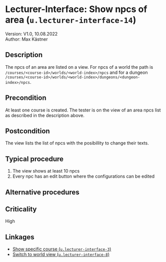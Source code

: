 # Lecturer-Interface: Show npcs of area (`u.lecturer-interface-14`)


Version: V1.0, 10.08.2022 \
Author: Max Kästner

## Description

The npcs of an area are listed on a view. For npcs of a world the path is `/courses/<course-id>/worlds/<world-index>/npcs` and for a dungeon `/courses/<course-id>/worlds/<world-index>/dungeons/<dungeon-index>/npcs`.

## Precondition

At least one course is created. The tester is on the view of an area npcs list as described in the description above.

## Postcondition

The view lists the list of npcs with the posibillity to change their texts.

## Typical procedure

1. The view shows at least 10 npcs
2. Every npc has an edit button where the configurations can be edited

## Alternative procedures


## Criticality

High

## Linkages

- [Show specific course (`u.lecturer-interface-3`)](u-lecturer-interface-03-show-specific-course.md)
- [Switch to world view (`u.lecturer-interface-8`)](u-lecturer-interface-08-switch-to-world-view.md)